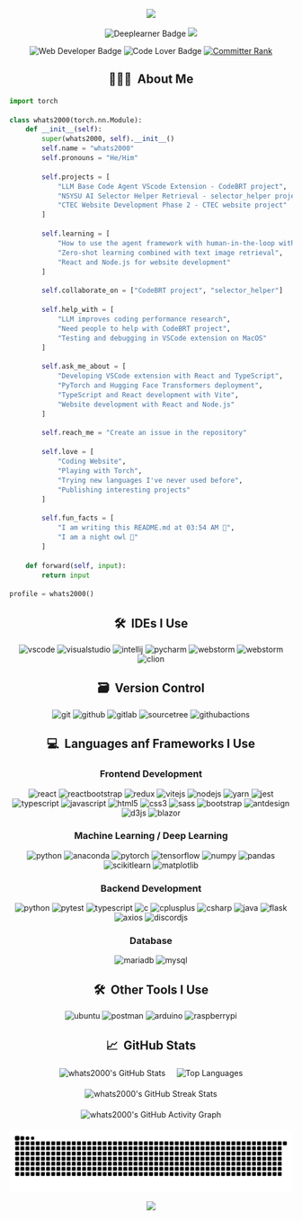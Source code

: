 <p align='center'>
  <picture>
    <source media="(prefers-color-scheme: dark)" srcset="https://capsule-render.vercel.app/api?type=waving&color=0d1117&height=300&section=header&text=whats2000&fontSize=90&animation=fadeIn&fontAlignY=38&desc=Welcome%20to%20my%20GitHub%20profile!&descAlignY=51&descAlign=62&fontColor=61DAFB">
    <source media="(prefers-color-scheme: light)" srcset="https://capsule-render.vercel.app/api?type=waving&color=41B883&height=300&section=header&text=whats2000&fontSize=90&animation=fadeIn&fontAlignY=38&desc=Welcome%20to%20my%20GitHub%20profile!&descAlignY=51&descAlign=62&fontColor=35495E">
    <img src="https://capsule-render.vercel.app/api?type=waving&color=auto&height=300&section=header&text=whats2000&fontSize=90&animation=fadeIn&fontAlignY=38&desc=Welcome%20to%20my%20GitHub%20profile!&descAlignY=51&descAlign=62"/>
  </picture>
</p>

<p align="center">
  <img src="https://img.shields.io/badge/Deeplearner-PyTorch-orange" alt="Deeplearner Badge" />
  <a href="https://arxiv.org/abs/2409.04918"><img src="https://img.shields.io/badge/arXiv-2409.04918-b31b1b.svg" /></a>
</p>
<p align="center">
  <img src="https://img.shields.io/badge/Web_Developer-React-blue" alt="Web Developer Badge" />
  <img src="https://img.shields.io/badge/Code-Lover-red" alt="Code Lover Badge" />
  <a href="https://user-badge.committers.top/taiwan/whats2000"><img src="https://user-badge.committers.top/taiwan/whats2000.svg" alt="Committer Rank" /></a>
</p>

<!-- About Me -->
<h2 align="center">👨🏻‍💻 &nbsp;About Me</h2>

```python
import torch

class whats2000(torch.nn.Module):
    def __init__(self):
        super(whats2000, self).__init__()
        self.name = "whats2000"
        self.pronouns = "He/Him"

        self.projects = [
            "LLM Base Code Agent VScode Extension - CodeBRT project",
            "NSYSU AI Selector Helper Retrieval - selector_helper project",
            "CTEC Website Development Phase 2 - CTEC website project"
        ]

        self.learning = [
            "How to use the agent framework with human-in-the-loop with better user experience",
            "Zero-shot learning combined with text image retrieval",
            "React and Node.js for website development"
        ]

        self.collaborate_on = ["CodeBRT project", "selector_helper"]

        self.help_with = [
            "LLM improves coding performance research",
            "Need people to help with CodeBRT project",
            "Testing and debugging in VSCode extension on MacOS"
        ]

        self.ask_me_about = [
            "Developing VSCode extension with React and TypeScript",
            "PyTorch and Hugging Face Transformers deployment",
            "TypeScript and React development with Vite",
            "Website development with React and Node.js"
        ]

        self.reach_me = "Create an issue in the repository"

        self.love = [
            "Coding Website",
            "Playing with Torch",
            "Trying new languages I've never used before",
            "Publishing interesting projects"
        ]

        self.fun_facts = [
            "I am writing this README.md at 03:54 AM 🤔",
            "I am a night owl 🦉"
        ]

    def forward(self, input):
        return input

profile = whats2000()
```

<!-- IDE Used -->
<h2 align="center">🛠 &nbsp;IDEs I Use</h2>
<div align="center">
  <img src="https://cdn.jsdelivr.net/gh/devicons/devicon/icons/vscode/vscode-original.svg" alt="vscode" width="45" height="45"/>
  <img src="https://cdn.jsdelivr.net/gh/devicons/devicon/icons/visualstudio/visualstudio-plain.svg" alt="visualstudio" width="45" height="45"/>
  <img src="https://cdn.jsdelivr.net/gh/devicons/devicon/icons/intellij/intellij-original.svg" alt="intellij" width="45" height="45"/>
  <img src="https://cdn.jsdelivr.net/gh/devicons/devicon/icons/pycharm/pycharm-original.svg" alt="pycharm" width="45" height="45"/>
  <img src="https://cdn.jsdelivr.net/gh/devicons/devicon/icons/webstorm/webstorm-original.svg" alt="webstorm" width="45" height="45"/>
  <img src="https://cdn.jsdelivr.net/gh/devicons/devicon/icons/rider/rider-original.svg" alt="webstorm" width="45" height="45"/>
  <img src="https://cdn.jsdelivr.net/gh/devicons/devicon/icons/clion/clion-original.svg" alt="clion" width="45" height="45"/>
</div>

<!-- Version Control -->
<h2 align="center">🗃 &nbsp;Version Control</h2>
<div align="center">
  <img src="https://cdn.jsdelivr.net/gh/devicons/devicon/icons/git/git-original.svg" alt="git" width="45" height="45"/>
  <img src="https://cdn.jsdelivr.net/gh/devicons/devicon/icons/github/github-original.svg" alt="github" width="45" height="45"/>
  <img src="https://cdn.jsdelivr.net/gh/devicons/devicon/icons/gitlab/gitlab-original.svg" alt="gitlab" width="45" height="45"/>
  <img src="https://cdn.jsdelivr.net/gh/devicons/devicon/icons/sourcetree/sourcetree-original.svg" alt="sourcetree" width="45" height="45"/>
  <img src="https://cdn.jsdelivr.net/gh/devicons/devicon@latest/icons/githubactions/githubactions-original.svg" alt="githubactions" width="45" height="45"/>
</div>

<!-- Languages -->
<h2 align="center">💻 &nbsp;Languages anf Frameworks I Use</h2>
<div align="center">
  <h3>Frontend Development</h3>
  <img src="https://cdn.jsdelivr.net/gh/devicons/devicon/icons/react/react-original.svg" alt="react" width="45" height="45"/>
  <img src="https://cdn.jsdelivr.net/gh/devicons/devicon/icons/reactbootstrap/reactbootstrap-original.svg" alt="reactbootstrap" width="45" height="45"/>
  <img src="https://cdn.jsdelivr.net/gh/devicons/devicon/icons/redux/redux-original.svg" alt="redux" width="45" height="45"/>
  <img src="https://cdn.jsdelivr.net/gh/devicons/devicon/icons/vitejs/vitejs-original.svg" alt="vitejs" width="45" height="45"/>
  <img src="https://cdn.jsdelivr.net/gh/devicons/devicon/icons/nodejs/nodejs-original.svg" alt="nodejs" width="45" height="45"/>
  <img src="https://cdn.jsdelivr.net/gh/devicons/devicon/icons/yarn/yarn-original.svg" alt="yarn" width="45" height="45"/>
  <img src="https://cdn.jsdelivr.net/gh/devicons/devicon/icons/jest/jest-plain.svg" alt="jest" width="45" height="45"/>
  <img src="https://cdn.jsdelivr.net/gh/devicons/devicon/icons/typescript/typescript-original.svg" alt="typescript" width="45" height="45"/>
  <img src="https://cdn.jsdelivr.net/gh/devicons/devicon/icons/javascript/javascript-original.svg" alt="javascript" width="45" height="45"/>
  <img src="https://cdn.jsdelivr.net/gh/devicons/devicon/icons/html5/html5-original.svg" alt="html5" width="45" height="45"/>
  <img src="https://cdn.jsdelivr.net/gh/devicons/devicon/icons/css3/css3-original.svg" alt="css3" width="45" height="45"/>
  <img src="https://cdn.jsdelivr.net/gh/devicons/devicon/icons/sass/sass-original.svg" alt="sass" width="45" height="45"/>
  <img src="https://cdn.jsdelivr.net/gh/devicons/devicon/icons/bootstrap/bootstrap-original.svg" alt="bootstrap" width="45" height="45"/>
  <img src="https://cdn.jsdelivr.net/gh/devicons/devicon/icons/antdesign/antdesign-original.svg" alt="antdesign" width="45" height="45"/>
  <img src="https://cdn.jsdelivr.net/gh/devicons/devicon/icons/d3js/d3js-original.svg" alt="d3js" width="45" height="45"/>
  <img src="https://cdn.jsdelivr.net/gh/devicons/devicon@latest/icons/blazor/blazor-original.svg" alt="blazor" width="45" height="45"/>
  <h3>Machine Learning / Deep Learning</h3>
  <img src="https://cdn.jsdelivr.net/gh/devicons/devicon/icons/python/python-original.svg" alt="python" width="45" height="45"/>
  <img src="https://cdn.jsdelivr.net/gh/devicons/devicon@latest/icons/anaconda/anaconda-original.svg" alt="anaconda" width="45" height="45"/>
  <img src="https://cdn.jsdelivr.net/gh/devicons/devicon/icons/pytorch/pytorch-original.svg" alt="pytorch" width="45" height="45"/>
  <img src="https://cdn.jsdelivr.net/gh/devicons/devicon/icons/tensorflow/tensorflow-original.svg" alt="tensorflow" width="45" height="45"/>
  <img src="https://cdn.jsdelivr.net/gh/devicons/devicon/icons/numpy/numpy-original.svg" alt="numpy" width="45" height="45"/>
  <img src="https://cdn.jsdelivr.net/gh/devicons/devicon/icons/pandas/pandas-original.svg" alt="pandas" width="45" height="45"/>
  <img src="https://cdn.jsdelivr.net/gh/devicons/devicon/icons/scikitlearn/scikitlearn-original.svg" alt="scikitlearn" width="45" height="45"/>
  <img src="https://cdn.jsdelivr.net/gh/devicons/devicon@latest/icons/matplotlib/matplotlib-original.svg" alt="matplotlib" width="45" height="45"/>
  <h3>Backend Development</h3>
  <img src="https://cdn.jsdelivr.net/gh/devicons/devicon/icons/python/python-original.svg" alt="python" width="45" height="45"/>
  <img src="https://cdn.jsdelivr.net/gh/devicons/devicon@latest/icons/pytest/pytest-original.svg" alt="pytest" width="45" height="45" />
  <img src="https://cdn.jsdelivr.net/gh/devicons/devicon/icons/typescript/typescript-original.svg" alt="typescript" width="45" height="45"/>
  <img src="https://cdn.jsdelivr.net/gh/devicons/devicon/icons/c/c-original.svg" alt="c" width="45" height="45"/>
  <img src="https://cdn.jsdelivr.net/gh/devicons/devicon/icons/cplusplus/cplusplus-original.svg" alt="cplusplus" width="45" height="45"/>
  <img src="https://cdn.jsdelivr.net/gh/devicons/devicon/icons/csharp/csharp-original.svg" alt="csharp" width="45" height="45"/>
  <img src="https://cdn.jsdelivr.net/gh/devicons/devicon/icons/java/java-original.svg" alt="java" width="45" height="45"/>
  <img src="https://cdn.jsdelivr.net/gh/devicons/devicon/icons/flask/flask-original.svg" alt="flask" width="45" height="45"/>
  <img src="https://cdn.jsdelivr.net/gh/devicons/devicon@latest/icons/axios/axios-plain.svg" alt="axios" width="45" height="45"/>
<img src="https://cdn.jsdelivr.net/gh/devicons/devicon@latest/icons/discordjs/discordjs-original.svg" alt="discordjs" width="45" height="45"/>
  <h3>Database</h3>
  <img src="https://cdn.jsdelivr.net/gh/devicons/devicon/icons/mariadb/mariadb-original-wordmark.svg" alt="mariadb" width="45" height="45"/>
  <img src="https://cdn.jsdelivr.net/gh/devicons/devicon/icons/mysql/mysql-original-wordmark.svg" alt="mysql" width="45" height="45"/>
</div>

<!-- Other Tools -->
<h2 align="center">🛠 &nbsp;Other Tools I Use</h2>
<div align="center">
  <img src="https://cdn.jsdelivr.net/gh/devicons/devicon/icons/ubuntu/ubuntu-original.svg" alt="ubuntu" width="45" height="45"/>
  
  <img src="https://cdn.jsdelivr.net/gh/devicons/devicon/icons/postman/postman-original.svg" alt="postman" width="45" height="45"/>
  <img src="https://cdn.jsdelivr.net/gh/devicons/devicon/icons/arduino/arduino-original.svg" alt="arduino" width="45" height="45"/>
  <img src="https://cdn.jsdelivr.net/gh/devicons/devicon/icons/raspberrypi/raspberrypi-original.svg" alt="raspberrypi" width="45" height="45"/>
</div>

<!-- Status Satistics -->
<h2 align="center">📈 &nbsp;GitHub Stats</h2>

<!-- Force the same height for the two cards -->
<div align="center" style="display: flex; justify-content: center; align-items: center; flex-wrap: wrap; gap: 20px; margin: 20px 0;">
  <picture>
    <source media="(prefers-color-scheme: dark)" srcset="https://github-readme-stats.vercel.app/api?username=whats2000&show_icons=true&theme=react">
    <source media="(prefers-color-scheme: light)" srcset="https://github-readme-stats.vercel.app/api?username=whats2000&show_icons=true&theme=vue">
    <img height="200" width="480" src="https://github-readme-stats.vercel.app/api?username=whats2000&show_icons=true&theme=radical" alt="whats2000's GitHub Stats"/>
  </picture>
  <picture>
    <source media="(prefers-color-scheme: dark)" srcset="https://github-readme-stats.vercel.app/api/top-langs/?username=whats2000&langs_count=8&theme=react&layout=compact&hide=jupyter%20notebook,html,scss,css">
    <source media="(prefers-color-scheme: light)" srcset="https://github-readme-stats.vercel.app/api/top-langs/?username=whats2000&langs_count=8&theme=vue&layout=compact&hide=jupyter%20notebook,html,scss,css">
    <img height="200" width="320" src="https://github-readme-stats.vercel.app/api/top-langs/?username=whats2000&langs_count=8&theme=radical&layout=compact&hide=jupyter%20notebook,html,scss,css" alt="Top Languages"/>
  </picture>
</div>

<div align="center" style="display: flex; justify-content: center; align-items: center; flex-wrap: wrap; gap: 20px; margin: 20px 0;">
  <picture>
    <source media="(prefers-color-scheme: dark)" srcset="https://streak-stats.demolab.com/?user=whats2000&theme=react&card_width=480&card_height=200">
    <source media="(prefers-color-scheme: light)" srcset="https://streak-stats.demolab.com/?user=whats2000&theme=vue&card_width=480&card_height=200">
    <img height="160" width="370" src="https://streak-stats.demolab.com/?user=whats2000&theme=react&card_width=320&card_height=180" alt="whats2000's GitHub Streak Stats"/>
  </picture>
  <picture>
    <source media="(prefers-color-scheme: dark)" srcset="https://github-readme-activity-graph.vercel.app/graph?username=whats2000&theme=react">
    <source media="(prefers-color-scheme: light)" srcset="https://github-readme-activity-graph.vercel.app/graph?username=whats2000&theme=github-light">
    <img height="160" width="430" src="https://github-readme-activity-graph.vercel.app/graph?username=whats2000&theme=react" alt="whats2000's GitHub Activity Graph"/>
  </picture>
</div>

<div align="center">
  <picture>
    <source media="(prefers-color-scheme: dark)" srcset="https://raw.githubusercontent.com/whats2000/whats2000/output/github-contribution-grid-snake-dark.svg">
    <source media="(prefers-color-scheme: light)" srcset="https://raw.githubusercontent.com/whats2000/whats2000/output/github-contribution-grid-snake.svg">
    <img alt="github contribution grid snake animation" src="https://raw.githubusercontent.com/whats2000/whats2000/output/github-contribution-grid-snake.svg">
  </picture>
</div>

<p align='center'>
  <picture>
    <source media="(prefers-color-scheme: dark)" srcset="https://capsule-render.vercel.app/api?type=waving&color=0d1117&height=100&section=footer&animation=fadeIn&descAlignY=51&descAlign=62&fontColor=61DAFB">
    <source media="(prefers-color-scheme: light)" srcset="https://capsule-render.vercel.app/api?type=waving&color=41B883&height=100&section=footer&animation=fadeIn&descAlignY=51&descAlign=62&fontColor=35495E">
    <img src="https://capsule-render.vercel.app/api?type=waving&color=auto&height=100&section=footer&animation=fadeIn&descAlignY=51&descAlign=62"/>
  </picture>
</p>
